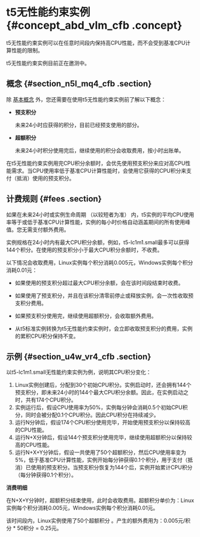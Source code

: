 # t5无性能约束实例 {#concept_abd_vlm_cfb .concept}

t5无性能约束实例可以在任意时间段内保持高CPU性能，而不会受到基准CPU计算性能的限制。

t5无性能约束实例目前正在邀测中。

## 概念 {#section_n5l_mq4_cfb .section}

除 [基本概念](intl.zh-CN/产品简介/实例/突发性能实例/基本概念.md#) 外，您还需要在使用t5无性能约束实例前了解以下概念：

-   **预支积分** 

    未来24小时应获得的积分，目前已经预支使用的部分。

-   **超额积分**

    未来24小时积分使用完后，继续使用的积分会收取费用，按小时出账单。


在t5无性能约束实例用完CPU积分余额时，会优先使用预支积分来应对高CPU性能需求。当CPU使用率低于基准CPU计算性能时，会使用它获得的CPU积分来支付（抵消）使用的预支积分。

## 计费规则 {#fees .section}

如果在未来24小时或实例生命周期 （以较短者为准） 内，t5实例的平均CPU使用率等于或低于基准CPU计算性能，实例的每小时价格自动涵盖期间的所有使用峰值。您无需支付额外费用。

实例规格在24小时内有最大CPU积分余额，例如，t5-lc1m1.small最多可以获得144个积分。在使用的预支积分小于最大CPU积分余额时，不收费。

以下情况会收取费用，Linux实例每个积分消耗0.005元，Windows实例每个积分消耗0.01元：

-   如果使用的预支积分超过最大CPU积分余额，会在该时间段结束时收费。

-   如果使用了预支积分，并且在该积分清零前停止或释放实例，会一次性收取预支积分费用。

-   如果预支积分使用完，继续使用超额积分，会收取额外费用。

-   从t5标准实例转换为t5无性能约束实例时，会立即收取预支积分的费用，实例的累积CPU积分保持不变。


## 示例 {#section_u4w_vr4_cfb .section}

以t5-lc1m1.small无性能约束实例为例，说明其CPU积分变化：

1.  Linux实例创建后，分配到30个初始CPU积分。实例启动时，还会拥有144个预支积分，即未来24小时的144个最大CPU积分余额。因此，在实例启动之时，共有174个CPU积分。
2.  实例运行后，假设CPU使用率为50%，实例每分钟会消耗0.5个初始CPU积分，同时会被分配0.1个CPU积分。因此CPU积分在持续减少。
3.  运行N分钟后，假设174个CPU积分使用完毕，开始使用预支积分以保持较高的CPU性能。
4.  运行N+X分钟后，假设144个预支积分使用完毕，继续使用超额积分以保持较高的CPU性能。
5.  运行N+X+Y分钟后，假设一共使用了50个超额积分，然后CPU使用率变为5%，低于基准CPU计算性能，实例开始每分钟获得0.1个积分，用于支付（抵消）已使用的预支积分。当预支积分恢复为144个后，实例开始累计CPU积分（每分钟获得0.1个积分）。

**消费明细**

在N+X+Y分钟时，超额积分结束使用，此时会收取费用。超额积分单价为：Linux实例每个积分消耗0.005元，Windows实例每个积分消耗0.01元。

该时间段内，Linux实例使用了50个超额积分 。产生的额外费用为：0.005元/积分 \* 50积分 = 0.25元。

